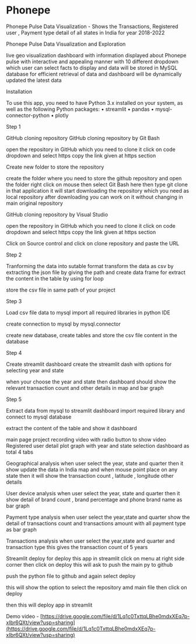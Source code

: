 # Phonepe
Phonepe Pulse Data Visualization - Shows the Transactions, Registered user , Payment type detail of all states in India for year 2018-2022

Phonepe Pulse Data Visualization and Exploration

live geo visualization dashboard with information displayed about Phonepe pulse with interactive and appealing manner with 10 different dropdown which user can select facts to display and data will be stored in MySQL database for efficient retrieval of data and dashboard will be dynamically updated the latest data

Installation

To use this app, you need to have Python 3.x installed on your system, as well as the following Python packages: • streamlit • pandas • mysql-connector-python • plotly

Step 1

GitHub cloning repository
GitHub cloning repository by Git Bash

open the repository in GitHub which you need to clone it click on code dropdown and select https copy the link given at https section

Create new folder to store the repository

create the folder where you need to store the github repository and open the folder right click on mouse then select Git Bash here then type git clone in that application it will start downloading the repository which you need as local repository after downloading you can work on it without changing in main original repository

GitHub cloning repository by Visual Studio

open the repository in GitHub which you need to clone it click on code dropdown and select https copy the link given at https section

Click on Source control and click on clone repository and paste the URL

Step 2

Tranforming the data into sutable format
transform the data as csv by extracting the json file by giving the path and create data frame for extract the content in the table by using for loop

store the csv file in same path of your project

Step 3

Load csv file data to mysql
import all required libraries in python IDE

create connection to mysql by mysql.connector

create new database, create tables and store the csv file content in the database

Step 4

Create streamlit dashboard
create the streamlit dash with options for selecting year and state

when your choose the year and state then dashboard should show the relevant transaction count and other details in map and bar graph

Step 5

Extract data from mysql to streamlit dashboard
import required library and connect to mysql database

extract the content of the table and show it dashboard

main page project recording video with radio button to show video Registered user detail plot graph with year and state selection dashboard as total 4 tabs

Geographical analysis
when user select the year, state and quarter then it show update the data in India map and when mouse point place on any state then it will show the transaction count , latitude , longitude other details

User device analysis
when user select the year, state and quarter then it show detail of brand count , brand percentage and phone brand name as bar graph

Payment type analysis
when user select the year,state and quarter show the detail of transactions count and transactions amount with all payment type as bar graph

Transactions analysis
when user select the year,state and quarter and transaction type this gives the transaction count of 5 years

Streamlit deploy
for deploy this app in streamlit click on menu at right side corner then click on deploy this will ask to push the main py to github

push the python file to github and again select deploy

this will show the option to select the repository amd main file then click on deploy

then this will deploy app in streamlit

Demo video - [https://drive.google.com/file/d/1Lq1c0TxttqLBhe0mdxXEq7p-xIbr6QXt/view?usp=sharing](https://drive.google.com/file/d/1Lq1c0TxttqLBhe0mdxXEq7p-xIbr6QXt/view?usp=sharing)
